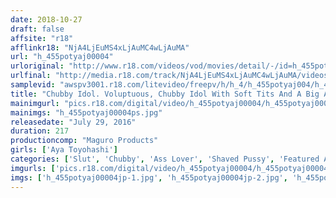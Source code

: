 ```yaml
---
date: 2018-10-27
draft: false
affsite: "r18"
afflinkr18: "NjA4LjEuMS4xLjAuMC4wLjAuMA"
url: "h_455potyaj00004"
urloriginal: "http://www.r18.com/videos/vod/movies/detail/-/id=h_455potyaj00004"
urlfinal: "http://media.r18.com/track/NjA4LjEuMS4xLjAuMC4wLjAuMA/videos/vod/movies/detail/-/id=h_455potyaj00004"
samplevid: "awspv3001.r18.com/litevideo/freepv/h/h_4/h_455potyaj004/h_455potyaj004_dmb_w.mp4"
title: "Chubby Idol. Voluptuous, Chubby Idol With Soft Tits And A Big Ass. Aya Toyohashi"
mainimgurl: "pics.r18.com/digital/video/h_455potyaj00004/h_455potyaj00004ps.jpg"
mainimgs: "h_455potyaj00004ps.jpg"
releasedate: "July 29, 2016"
duration: 217
productioncomp: "Maguro Products"
girls: ['Aya Toyohashi']
categories: ['Slut', 'Chubby', 'Ass Lover', 'Shaved Pussy', 'Featured Actress']
imgurls: ['pics.r18.com/digital/video/h_455potyaj00004/h_455potyaj00004jp-1.jpg', 'pics.r18.com/digital/video/h_455potyaj00004/h_455potyaj00004jp-2.jpg', 'pics.r18.com/digital/video/h_455potyaj00004/h_455potyaj00004jp-3.jpg', 'pics.r18.com/digital/video/h_455potyaj00004/h_455potyaj00004jp-4.jpg', 'pics.r18.com/digital/video/h_455potyaj00004/h_455potyaj00004jp-5.jpg', 'pics.r18.com/digital/video/h_455potyaj00004/h_455potyaj00004jp-6.jpg', 'pics.r18.com/digital/video/h_455potyaj00004/h_455potyaj00004jp-7.jpg', 'pics.r18.com/digital/video/h_455potyaj00004/h_455potyaj00004jp-8.jpg', 'pics.r18.com/digital/video/h_455potyaj00004/h_455potyaj00004jp-9.jpg', 'pics.r18.com/digital/video/h_455potyaj00004/h_455potyaj00004jp-10.jpg', 'pics.r18.com/digital/video/h_455potyaj00004/h_455potyaj00004jp-11.jpg', 'pics.r18.com/digital/video/h_455potyaj00004/h_455potyaj00004jp-12.jpg', 'pics.r18.com/digital/video/h_455potyaj00004/h_455potyaj00004jp-13.jpg', 'pics.r18.com/digital/video/h_455potyaj00004/h_455potyaj00004jp-14.jpg', 'pics.r18.com/digital/video/h_455potyaj00004/h_455potyaj00004jp-15.jpg', 'pics.r18.com/digital/video/h_455potyaj00004/h_455potyaj00004jp-16.jpg', 'pics.r18.com/digital/video/h_455potyaj00004/h_455potyaj00004jp-17.jpg', 'pics.r18.com/digital/video/h_455potyaj00004/h_455potyaj00004jp-18.jpg', 'pics.r18.com/digital/video/h_455potyaj00004/h_455potyaj00004jp-19.jpg', 'pics.r18.com/digital/video/h_455potyaj00004/h_455potyaj00004jp-20.jpg']
imgs: ['h_455potyaj00004jp-1.jpg', 'h_455potyaj00004jp-2.jpg', 'h_455potyaj00004jp-3.jpg', 'h_455potyaj00004jp-4.jpg', 'h_455potyaj00004jp-5.jpg', 'h_455potyaj00004jp-6.jpg', 'h_455potyaj00004jp-7.jpg', 'h_455potyaj00004jp-8.jpg', 'h_455potyaj00004jp-9.jpg', 'h_455potyaj00004jp-10.jpg', 'h_455potyaj00004jp-11.jpg', 'h_455potyaj00004jp-12.jpg', 'h_455potyaj00004jp-13.jpg', 'h_455potyaj00004jp-14.jpg', 'h_455potyaj00004jp-15.jpg', 'h_455potyaj00004jp-16.jpg', 'h_455potyaj00004jp-17.jpg', 'h_455potyaj00004jp-18.jpg', 'h_455potyaj00004jp-19.jpg', 'h_455potyaj00004jp-20.jpg']
---
```

